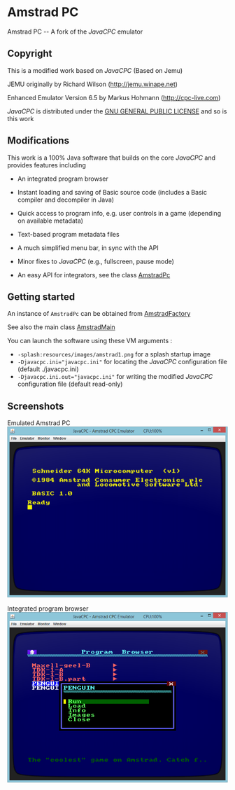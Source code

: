 # Amstrad PC
Amstrad PC -- A fork of the *JavaCPC* emulator


## Copyright
This is a modified work based on *JavaCPC* (Based on Jemu)

JEMU originally by Richard Wilson (http://jemu.winape.net)

Enhanced Emulator Version 6.5 by Markus Hohmann (http://cpc-live.com)

*JavaCPC* is distributed under the [GNU GENERAL PUBLIC LICENSE](https://github.com/jandebr/amstradPc/blob/main/LICENSE) and so is this work


## Modifications
This work is a 100% Java software that builds on the core *JavaCPC* and provides features including

- An integrated program browser

- Instant loading and saving of Basic source code (includes a Basic compiler and decompiler in Java)

- Quick access to program info, e.g. user controls in a game (depending on available metadata)

- Text-based program metadata files

- A much simplified menu bar, in sync with the API

- Minor fixes to *JavaCPC* (e.g., fullscreen, pause mode)

- An easy API for integrators, see the class [AmstradPc](https://github.com/jandebr/amstradPc/blob/main/src/org/maia/amstrad/pc/AmstradPc.java)


## Getting started
An instance of `AmstradPc` can be obtained from [AmstradFactory](https://github.com/jandebr/amstradPc/blob/main/src/org/maia/amstrad/pc/AmstradFactory.java) 

See also the main class [AmstradMain](https://github.com/jandebr/amstradPc/blob/main/src/org/maia/amstrad/AmstradMain.java)

You can launch the software using these VM arguments :

- `-splash:resources/images/amstrad1.png` for a splash startup image
- `-Djavacpc.ini="javacpc.ini"` for locating the *JavaCPC* configuration file (default ./javacpc.ini)
- `-Djavacpc.ini.out="javacpc.ini"` for writing the modified *JavaCPC* configuration file (default read-only)


## Screenshots
Emulated Amstrad PC
![screenshot](https://github.com/jandebr/amstradPc/blob/main/screenshots/amstradPc.png)

Integrated program browser
![screenshot](https://github.com/jandebr/amstradPc/blob/main/screenshots/program-browser.png)
